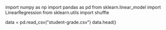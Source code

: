 import numpy as np
import pandas as pd
from sklearn.linear_model import LinearRegression
from sklearn.utils import shuffle

data = pd.read_csv("student-grade.csv")
data.head()
